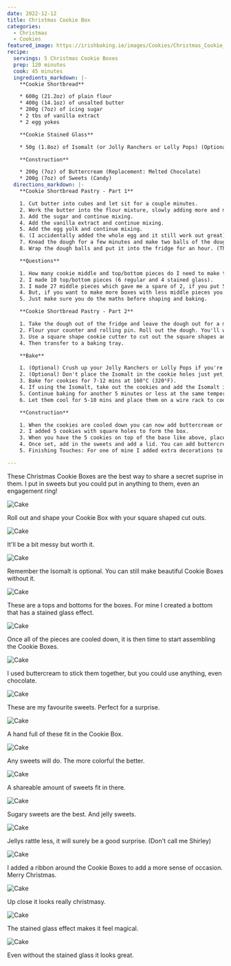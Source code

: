 ```yaml
---
date: 2022-12-12
title: Christmas Cookie Box
categories:
  - Christmas
  - Cookies
featured_image: https://irishbaking.ie/images/Cookies/Christmas_Cookie_Box/Image_13_scaled.jpg
recipe:
  servings: 5 Christmas Cookie Boxes
  prep: 120 minutes
  cook: 45 minutes
  ingredients_markdown: |-
    **Cookie Shortbread**

    * 600g (21.2oz) of plain flour
    * 400g (14.1oz) of unsalted butter
    * 200g (7oz) of icing sugar
    * 2 tbs of vanilla extract
    * 2 egg yokes

    **Cookie Stained Glass**

    * 50g (1.8oz) of Isomalt (or Jolly Ranchers or Lolly Pops) (Optional)

    **Construction**

    * 200g (7oz) of Buttercream (Replacement: Melted Chocolate)
    * 200g (7oz) of Sweets (Candy)
  directions_markdown: |-
    **Cookie Shortbread Pastry - Part 1**

    1. Cut butter into cubes and let sit for a couple minutes.
    2. Work the butter into the flour mixture, slowly adding more and more softened butter cubes. Best thing to do is with clean hands to squish the flour and butter together with your thumbs and fingers. Keep going till it all looks incorporated.
    3. Add the sugar and continue mixing.
    4. Add the vanilla extract and continue mixing.
    5. Add the egg yolk and continue mixing.
    6. (I accidentally added the whole egg and it still work out great) (Add more icing sugar if the mix is too wet)
    7. Knead the dough for a few minutes and make two balls of the dough.
    8. Wrap the dough balls and put it into the fridge for an hour. (This will last for longer but after maybe two days it'll be more difficult to roll out)

    **Questions**

    1. How many cookie middle and top/bottom pieces do I need to make this Cookie Box?
    2. I made 10 top/bottom pieces (6 regular and 4 stained glass).
    3. I made 27 middle pieces which gave me a spare of 2, if you put 5 middle pieces in the middle per box.
    4. But, if you want to make more boxes with less middle pieces you can do that too.
    5. Just make sure you do the maths before shaping and baking.

    **Cookie Shortbread Pastry - Part 2**

    1. Take the dough out of the fridge and leave the dough out for a minimum of 15 mins.
    2. Flour your counter and rolling pin. Roll out the dough. You'll want it to be about 2mm thick.
    3. Use a square shape cookie cutter to cut out the square shapes and also make ones that have  square shaped holes in the middle.
    4. Then transfer to a baking tray.

    **Bake**

    1. (Optional) Crush up your Jolly Ranchers or Lolly Pops if you're not going to be using Isomalt.
    2. (Optional) Don't place the Isomalt in the cookie holes just yet, we will half bake the cookie first.
    3. Bake for cookies for 7-12 mins at 160°C (320°F).
    4. If using the Isomalt, take out the cookies and add the Isomalt in the center of the cookies. (Remember we need empty center ones to make the box)
    5. Continue baking for another 5 minutes or less at the same temperature. (Keep an eye on them to get make sure they're all the same color)
    6. Let them cool for 5-10 mins and place them on a wire rack to cool more. (The Isomalt will be difficult to remove from the baking tray straight away)

    **Construction**

    1. When the cookies are cooled down you can now add buttercream or melted chocolate to make the box. Image above for reference.
    2. I added 5 cookies with square holes to form the box. 
    3. When you have the 5 cookies on top of the base like above, place it in the fridge for the buttercream or chocolate to set.
    4. Once set, add in the sweets and add a lid. You can add buttercream or chocolate to seel it or seel it with a ribbon.
    5. Finishing Touches: For one of mine I added extra decorations to the top of the Cookie Box.

---
```

These Christmas Cookie Boxes are the best way to share a secret suprise in them. I put in sweets but you could put in anything to them, even an engagement ring!

![Cake](https://irishbaking.ie/images/Cookies/Christmas_Cookie_Box/Image_1_scaled.jpg)

Roll out and shape your Cookie Box with your square shaped cut outs.

![Cake](https://irishbaking.ie/images/Cookies/Christmas_Cookie_Box/Image_2_scaled.jpg)

It'll be a bit messy but worth it.

![Cake](https://irishbaking.ie/images/Cookies/Christmas_Cookie_Box/Image_3_scaled.jpg)

Remember the Isomalt is optional. You can still make beautiful Cookie Boxes without it. 

![Cake](https://irishbaking.ie/images/Cookies/Christmas_Cookie_Box/Image_4_scaled.jpg)

These are a tops and bottoms for the boxes. For mine I created a bottom that has a stained glass effect.

![Cake](https://irishbaking.ie/images/Cookies/Christmas_Cookie_Box/Image_5_scaled.jpg)

Once all of the pieces are cooled down, it is then time to start assembling the Cookie Boxes.

![Cake](https://irishbaking.ie/images/Cookies/Christmas_Cookie_Box/Image_6_scaled.jpg)

I used buttercream to stick them together, but you could use anything, even chocolate.

![Cake](https://irishbaking.ie/images/Cookies/Christmas_Cookie_Box/Image_7_scaled.jpg)

These are my favourite sweets. Perfect for a surprise.

![Cake](https://irishbaking.ie/images/Cookies/Christmas_Cookie_Box/Image_8_scaled.jpg)

A hand full of these fit in the Cookie Box.

![Cake](https://irishbaking.ie/images/Cookies/Christmas_Cookie_Box/Image_9_scaled.jpg)

Any sweets will do. The more colorful the better.

![Cake](https://irishbaking.ie/images/Cookies/Christmas_Cookie_Box/Image_10_scaled.jpg)

A shareable amount of sweets fit in there.

![Cake](https://irishbaking.ie/images/Cookies/Christmas_Cookie_Box/Image_11_scaled.jpg)

Sugary sweets are the best. And jelly sweets.

![Cake](https://irishbaking.ie/images/Cookies/Christmas_Cookie_Box/Image_12_scaled.jpg)

Jellys rattle less, it will surely be a good surprise. (Don't call me Shirley)

![Cake](https://irishbaking.ie/images/Cookies/Christmas_Cookie_Box/Image_13_scaled.jpg)

I added a ribbon around the Cookie Boxes to add a more sense of occasion. Merry Christmas.

![Cake](https://irishbaking.ie/images/Cookies/Christmas_Cookie_Box/Image_14_scaled.jpg)

Up close it looks really christmasy.

![Cake](https://irishbaking.ie/images/Cookies/Christmas_Cookie_Box/Image_15_scaled.jpg)

The stained glass effect makes it feel magical.

![Cake](https://irishbaking.ie/images/Cookies/Christmas_Cookie_Box/Image_16_scaled.jpg)

Even without the stained glass it looks great.

